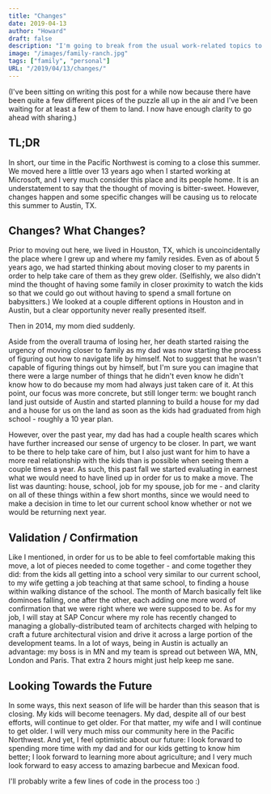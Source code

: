 ```yaml
---
title: "Changes"
date: 2019-04-13
author: "Howard"
draft: false
description: "I'm going to break from the usual work-related topics to talk about a few major changes that are afoot with me and my family."
image: "/images/family-ranch.jpg"
tags: ["family", "personal"]
URL: "/2019/04/13/changes/"
---
```


(I've been sitting on writing this post for a while now because there have been quite a few different pices of the puzzle all up in the air and I've been waiting for at least a few of them to land. I now have enough clarity to go ahead with sharing.)

## TL;DR 
In short, our time in the Pacific Northwest is coming to a close this summer. We moved here a little over 13 years ago when I started working at Microsoft, and I very much consider this place and its people home. It is an understatement to say that the thought of moving is bitter-sweet. However, changes happen and some specific changes will be causing us to relocate this summer to Austin, TX.

## Changes? What Changes?
Prior to moving out here, we lived in Houston, TX, which is uncoincidentally the place where I grew up and where my family resides. Even as of about 5 years ago, we had started thinking about moving closer to my parents in order to help take care of them as they grew older. (Selfishly, we also didn't mind the thought of having some family in closer proximity to watch the kids so that we could go out without having to spend a small fortune on babysitters.) We looked at a couple different options in Houston and in Austin, but a clear opportunity never really presented itself.

Then in 2014, my mom died suddenly.

Aside from the overall trauma of losing her, her death started raising the urgency of moving closer to family as my dad was now starting the process of figuring out how to navigate life by himself. Not to suggest that he wasn't capable of figuring things out by himself, but I'm sure you can imagine that there were a large number of things that he didn't even know he didn't know how to do because my mom had always just taken care of it. At this point, our focus was more concrete, but still longer term: we bought ranch land just outside of Austin and started planning to build a house for my dad and a house for us on the land as soon as the kids had graduated from high school - roughly a 10 year plan.

However, over the past year, my dad has had a couple health scares which have further increased our sense of urgency to be closer. In part, we want to be there to help take care of him, but I also just want for him to have a more real relationship with the kids than is possible when seeing them a couple times a year. As such, this past fall we started evaluating in earnest what we would need to have lined up in order for us to make a move. The list was daunting: house, school, job for my spouse, job for me - and clarity on all of these things within a few short months, since we would need to make a decision in time to let our current school know whether or not we would be returning next year.

## Validation / Confirmation

Like I mentioned, in order for us to be able to feel comfortable making this move, a lot of pieces needed to come together - and come together they did: from the kids all getting into a school very similar to our current school, to my wife getting a job teaching at that same school, to finding a house within walking distance of the school. The month of March basically felt like dominoes falling, one after the other, each adding one more word of confirmation that we were right where we were supposed to be. As for my job, I will stay at SAP Concur where my role has recently changed to managing a globally-distributed team of architects charged with helping to craft a future architectural vision and drive it across a large portion of the development teams. In a lot of ways, being in Austin is actually an advantage: my boss is in MN and my team is spread out between WA, MN, London and Paris. That extra 2 hours might just help keep me sane.

## Looking Towards the Future

In some ways, this next season of life will be harder than this season that is closing. My kids will become teenagers. My dad, despite all of our best efforts, will continue to get older. For that matter, my wife and I will continue to get older. I will very much miss our community here in the Pacific Northwest. And yet, I feel optimistic about our future: I look forward to spending more time with my dad and for our kids getting to know him better; I look forward to learning more about agriculture; and I very much look forward to easy access to amazing barbecue and Mexican food.

I'll probably write a few lines of code in the process too :)
